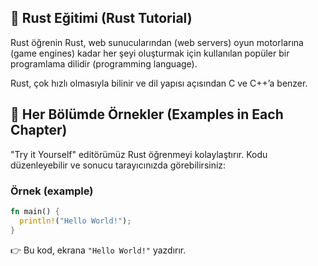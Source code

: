 ## 📘 Rust Eğitimi (Rust Tutorial)

Rust öğrenin
Rust, web sunucularından (web servers) oyun motorlarına (game engines) kadar her şeyi oluşturmak için kullanılan popüler bir programlama dilidir (programming language).

Rust, çok hızlı olmasıyla bilinir ve dil yapısı açısından C ve C++’a benzer.

## 📝 Her Bölümde Örnekler (Examples in Each Chapter)

"Try it Yourself" editörümüz Rust öğrenmeyi kolaylaştırır. Kodu düzenleyebilir ve sonucu tarayıcınızda görebilirsiniz:

### Örnek (example)

```rust
fn main() {
  println!("Hello World!");
}
```

👉 Bu kod, ekrana `"Hello World!"` yazdırır.
